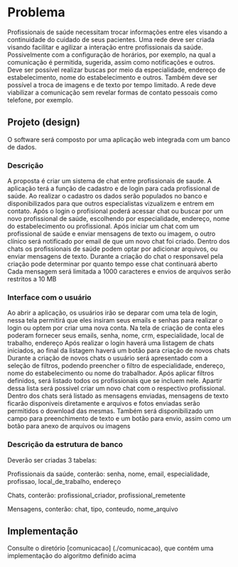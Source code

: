 # Problema

Profissionais de saúde necessitam trocar informações entre eles visando a continuidade do cuidado de seus pacientes.
Uma rede deve ser criada visando facilitar e agilizar a interação entre profissionais da saúde. 
Possivelmente com a configuração de horários, por exemplo, na qual a comunicação é permitida, sugerida, assim como notificações e outros.
Deve ser possível realizar buscas por meio da especialidade, endereço de estabelecimento, nome do estabelecimento e outros. 
Também deve ser possível a troca de imagens e de texto por tempo limitado.
A rede deve viabilizar a comunicação sem revelar formas de contato pessoais como telefone, por exemplo.

## Projeto (design)

O software será composto por uma aplicação web integrada com um banco de dados.

### Descrição

A proposta é criar um sistema de chat entre profissionais de saude.
A aplicação terá a função de cadastro e de login para cada profissional de saúde. Ao realizar o cadastro os dados serão populados no banco e disponibilizados para que outros especialistas vizualizem e  entrem em contato.
Após o login o profisional poderá acessar chat ou buscar por um novo profissional de saúde, escolhendo por especialidade, endereço, nome do estabelecimento ou profissional.
Após iniciar um chat com um profissional de saúde e enviar mensagens de texto ou imagem, o outro clínico será notificado por email de que um novo chat foi criado.
Dentro dos chats os profissionais de saúde podem optar por adicionar arquivos, ou enviar mensagens de texto.
Durante a criação do chat o responsavel pela criação pode determinar por quanto tempo esse chat continuará aberto
Cada mensagem será limitada a 1000 caracteres e envios de arquivos serão restritos a 10 MB

### Interface com o usuário

Ao abrir a aplicação, os usuários irão se deparar com uma tela de login, nessa tela permitirá que eles insiram seus emails e senhas para realizar o login ou optem por criar uma nova conta.
Na tela de criação de conta eles poderam fornecer seus emails, senha, nome, crm, especialidade, local de trabalho, endereço
Após realizar o login haverá uma listagem de chats iniciados, ao final da listagem haverá um botão para criação de novos chats
Durante a criação de novos chats o usuário será apresentado com a seleção de filtros, podendo preencher o filtro de especialidade, endereço, nome do estabelecimento ou nome do trabalhador. 
Após aplicar filtros definidos, será listado todos os profissionais que se incluem nele. Apartir dessa lista será possivel criar um novo chat com o respectivo profissional.
Dentro dos chats será listado as mensagens enviadas, mensagens de texto ficarão disponiveis diretamente e arquivos e fotos enviadas serão permitidos o download das mesmas. Também será disponibilizado um campo para preenchimento de texto e um botão para envio, assim como um botão para anexo de arquivos ou imagens

### Descrição da estrutura de banco

Deverão ser criadas 3 tabelas:

Profissionais da saúde, conterão: senha, nome, email, especialidade, profissao, local_de_trabalho, endereço

Chats, conterão: profissional_criador, profissional_remetente

Mensagens, conterão: chat, tipo, conteudo, nome_arquivo

## Implementação

Consulte o diretório [comunicacao] (./comunicacao), que contém uma implementação
do algoritmo definido acima
